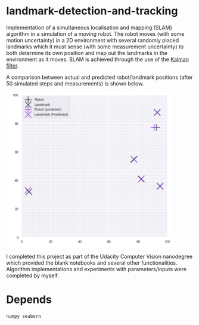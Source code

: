 # landmark-detection-and-tracking

Implementation of a simultaneous localisation and mapping (SLAM) algorithm in a simulation of a moving robot. The robot moves (with some motion uncertainty) in a 2D environment with several randomly placed landmarks which it must sense (with some measurement uncertainty) to both determine its own position and map out the landmarks in the environment as it moves. SLAM is achieved through the use of the [Kalman filter](https://en.wikipedia.org/wiki/Kalman_filter).

A comparison between actual and predicted robot/landmark positions (after 50 simulated steps and measurements) is shown below.

<img src="https://github.com/callumcanavan/landmark-detection-and-tracking/blob/master/images/example.png" alt="drawing" width="450"/>

I completed this project as part of the Udacity Computer Vision nanodegree which provided the blank notebooks and several other functionalities. Algorithm implementations and experiments with parameters/inputs were completed by myself.

# Depends
```
numpy seaborn
```
